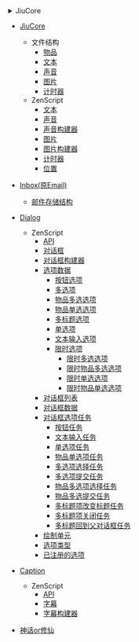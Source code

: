 <details>
<summary>JiuCore</summary>
    <details>
        <summary>文件结构</summary>
        111
    </details>
</details>

* [JiuCore](mods/JiuCore/README.md)
  * 文件结构
    * [物品](mods/JiuCore/storage/itemstack.md)
    * [文本](mods/JiuCore/storage/text.md)
    * [声音](mods/JiuCore/storage/sound.md)
    * [图片](mods/JiuCore/storage/image.md)
    * [计时器](mods/JiuCore/storage/timer.md)
  * ZenScript
    * [文本](mods/JiuCore/zs/core.Text.md)
    * [声音](mods/JiuCore/zs/core.Sound.md)
    * [声音构建器](mods/JiuCore/zs/core.sound.Builder.md)
    * [图片](mods/JiuCore/zs/core.Image.md)
    * [图片构建器](mods/JiuCore/zs/core.image.Builder.md)
    * [计时器](mods/JiuCore/zs/core.Timer.md)
    * [位置](mods/JiuCore/zs/core.Pos.md)


* [Inbox(原Email)](mods/Inbox/README.md)
  * [邮件存储结构](mods/Inbox/storage.md)


* [Dialog](mods/Dialog/README.md)
    * ZenScript
        * [API](mods/Dialog/zs/dialog.API.md)
        * [对话框](mods/Dialog/zs/dialog.Dialog.md)
        * [对话框构建器](mods/Dialog/zs/dialog.api.Builder.md)
        * [选项数据](mods/Dialog/zs/dialog.Data.md)
          * [按钮选项](mods/Dialog/zs/datas/dialog.option.Button.md)
          * [多选项](mods/Dialog/zs/datas/dialog.option.Checkbox.md)
          * [物品多选选项](mods/Dialog/zs/datas/dialog.option.ItemCheckbox.md)
          * [物品单选选项](mods/Dialog/zs/datas/dialog.option.ItemRadioButton.md)
          * [多标题选项](mods/Dialog/zs/datas/dialog.option.MultiTitle.md)
          * [单选项](mods/Dialog/zs/datas/dialog.option.RadioButton.md)
          * [文本输入选项](mods/Dialog/zs/datas/dialog.option.Text.md)
          * [限时选项](mods/Dialog/zs/datas/dialog.option.Timer.md)
              * [限时多选选项](mods/Dialog/zs/datas/timer/dialog.option.timer.Checkbox.md)
              * [限时物品多选选项](mods/Dialog/zs/datas/timer/dialog.option.timer.ItemCheckbox.md)
              * [限时单选选项](mods/Dialog/zs/datas/timer/dialog.option.timer.RadioButton.md)
              * [限时物品单选选项](mods/Dialog/zs/datas/timer/dialog.option.timer.ItemRadioButton.md)
        * [对话框列表](mods/Dialog/zs/dialog.api.List.md)
        * [对话框数据](mods/Dialog/zs/dialog.api.Operation.md)
        * [对话框选项任务](mods/Dialog/zs/dialog.option.Task.md)
          * [按钮任务](mods/Dialog/zs/tasks/dialog.option.task.Button.md)
          * [文本输入任务](mods/Dialog/zs/tasks/dialog.option.task.Text.md)
          * [单选项任务](mods/Dialog/zs/tasks/dialog.option.task.RadioButton.md)
          * [物品单选项任务](mods/Dialog/zs/tasks/dialog.option.task.radio_button.Item.md)
          * [多选项选择任务](mods/Dialog/zs/tasks/dialog.option.task.checkbox.Check.md)
          * [多选项提交任务](mods/Dialog/zs/tasks/dialog.option.task.checkbox.Confirm.md)
          * [物品多选项选择任务](mods/Dialog/zs/tasks/dialog.option.task.checkbox.item.Check.md)
          * [物品多选提交任务](mods/Dialog/zs/tasks/dialog.option.task.checkbox.item.Confirm.md)
          * [多标题项改变标题任务](mods/Dialog/zs/tasks/dialog.option.task.multi_title.Change.md)
          * [多标题项关闭任务](mods/Dialog/zs/tasks/dialog.option.task.multi_title.Close.md)
          * [多标题回到父对话框任务](mods/Dialog/zs/tasks/dialog.option.task.multi_title.Parent.md)
        * [绘制单元](mods/Dialog/zs/dialog.Draw.md)
        * [选项类型](mods/Dialog/zs/dialog.Type.md)
        * [已注册的选项](mods/Dialog/zs/dialog.Options.md)


* [Caption](mods/Caption/README.md)
  * ZenScript
    * [API](mods/Caption/zs/caption.API.md)
    * [字幕](mods/Caption/zs/caption.Caption.md)
    * [字幕构建器](mods/Caption/zs/caption.Builder.md)


* [神话or修仙](other/神话&修仙.md)
